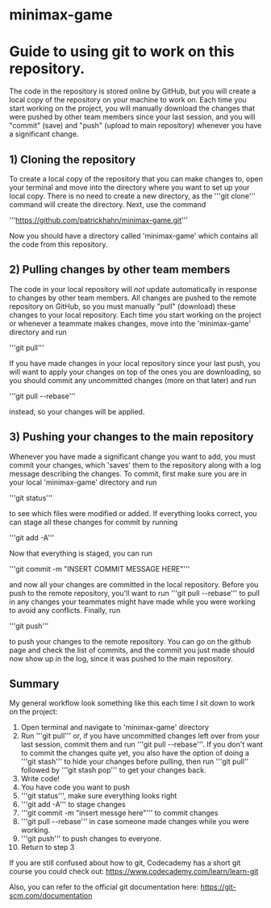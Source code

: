 # minimax-game

<h1>Guide to using git to work on this repository.</h1>

The code in the repository is stored online by GitHub, but you will create a local copy of the repository on your machine to work on. Each time you start working on the project, you will manually download the changes that were pushed by other team members since your last session, and you will "commit" (save) and "push" (upload to main repository) whenever you have a significant change.

<h2>1) Cloning the repository</h2>

To create a local copy of the repository that you can make changes to, open your terminal and move into the directory where you want to set up your local copy. There is no need to create a new directory, as the '''git clone''' command will create the directory. Next, use the command

'''https://github.com/patrickhahn/minimax-game.git'''

Now you should have a directory called 'minimax-game' which contains all the code from this repository.

<h2>2) Pulling changes by other team members</h2>

The code in your local repository will <i>not</i> update automatically in response to changes by other team members. All changes are pushed to the remote repository on GitHub, so you must manually "pull" (download) these changes to your local repository. Each time you start working on the project or whenever a teammate makes changes, move into the 'minimax-game' directory and run

'''git pull'''

If you have made changes in your local repository since your last push, you will want to apply your changes on top of the ones you are downloading, so you should commit any uncommitted changes (more on that later) and run

'''git pull --rebase'''

instead, so your changes will be applied.

<h2>3) Pushing your changes to the main repository</h2>

Whenever you have made a significant change you want to add, you must commit your changes, which 'saves' them to the repository along with a log message describing the changes. To commit, first make sure you are in your local 'minimax-game' directory and run

'''git status'''

to see which files were modified or added. If everything looks correct, you can stage all these changes for commit by running

'''git add -A'''

Now that everything is staged, you can run

'''git commit -m "INSERT COMMIT MESSAGE HERE"'''

and now all your changes are committed in the local repository. Before you push to the remote repository, you'll want to run '''git pull --rebase''' to pull in any changes your teammates might have made while you were working to avoid any conflicts. Finally, run

'''git push'''

to push your changes to the remote repository. You can go on the github page and check the list of commits, and the commit you just made should now show up in the log, since it was pushed to the main repository.

<h2>Summary</h2>

My general workflow look something like this each time I sit down to work on the project:

1) Open terminal and navigate to 'minimax-game' directory
2) Run '''git pull''' or, if you have uncommitted changes left over from your last session, commit them and run '''git pull --rebase'''. If you don't want to commit the changes quite yet, you also have the option of doing a '''git stash''' to hide your changes before pulling, then run '''git pull'' followed by '''git stash pop''' to get your changes back.
3) Write code!
4) You have code you want to push
5) '''git status''', make sure everything looks right
6) '''git add -A''' to stage changes
7) '''git commit -m "insert messge here"''' to commit changes
8) '''git pull --rebase''' in case someone made changes while you were working.
9) '''git push''' to push changes to everyone.
10) Return to step 3

If you are still confused about how to git, Codecademy has a short git course you could check out: https://www.codecademy.com/learn/learn-git

Also, you can refer to the official git documentation here: https://git-scm.com/documentation
